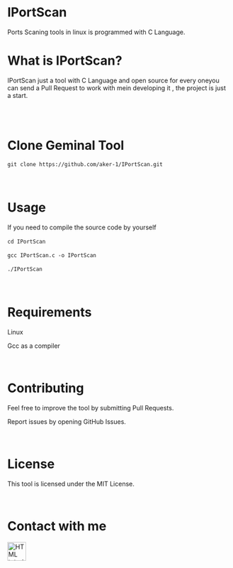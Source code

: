 # IPortScan
Ports Scaning tools in linux is programmed with C Language.

# What is IPortScan?

IPortScan just a tool with C Language and open source for every oneyou can send a Pull Request to work with mein developing it , the project
is just a start.

<br><br>


# Clone Geminal Tool

`git clone https://github.com/aker-1/IPortScan.git`<br><br><br>


# Usage
If you need to compile the source code by yourself <br><br>
`cd IPortScan`<br><br>
`gcc IPortScan.c -o IPortScan`<br><br>
`./IPortScan`<br><br>
<br>

# Requirements

Linux

Gcc as a compiler

<br>

# Contributing

Feel free to improve the tool by submitting Pull Requests.

Report issues by opening GitHub Issues.

<br>

# License

This tool is licensed under the MIT License.

<br>

# Contact with me

<a href="https://t.me/aker_1"><img src="https://cdn-icons-png.flaticon.com/128/3536/3536661.png" alt="HTML tutorial" style="width:42px;height:42px; width='20'"></a>
